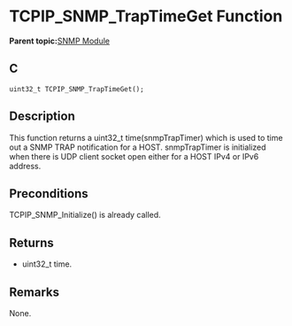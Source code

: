 # TCPIP\_SNMP\_TrapTimeGet Function

**Parent topic:**[SNMP Module](GUID-7764E81C-8FC9-4B3E-8830-255BDE678AA0.md)

## C

```
uint32_t TCPIP_SNMP_TrapTimeGet();
```

## Description

This function returns a uint32\_t time\(snmpTrapTimer\) which is used to time out a SNMP TRAP notification for a HOST. snmpTrapTimer is initialized when there is UDP client socket open either for a HOST IPv4 or IPv6 address.

## Preconditions

TCPIP\_SNMP\_Initialize\(\) is already called.

## Returns

-   uint32\_t time.


## Remarks

None.

